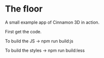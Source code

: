 # The floor
A small example app of Cinnamon 3D in action.

First get the code.

To build the JS ->
npm run build:js

To build the styles ->
npm run build:less
